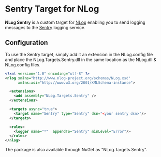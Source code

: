Sentry Target for NLog
======================

**NLog Sentry** is a custom target for [NLog](http://nlog-project.org/) enabling you to send logging messages to the [Sentry](http://getsentry.com) logging service.

## Configuration

To use the Sentry target, simply add it an extension in the NLog.config file and place the NLog.Targets.Sentry.dll in the same location as the NLog.dll & NLog.config files.

```xml
<?xml version="1.0" encoding="utf-8" ?>
<nlog xmlns="http://www.nlog-project.org/schemas/NLog.xsd"
      xmlns:xsi="http://www.w3.org/2001/XMLSchema-instance">

  <extensions>
    <add assembly="NLog.Targets.Sentry" />
  </extensions>

  <targets async="true">
    <target name="Sentry" type="Sentry" dsn="<your sentry dsn>"/>
  </targets>

  <rules>
    <logger name="*"  appendTo="Sentry" minLevel="Error"/>
  </rules>
</nlog>
```
The package is also available through NuGet as "NLog.Targets.Sentry".
